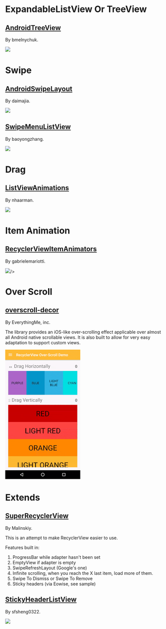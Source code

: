 # ExpandableListView Or TreeView

## [AndroidTreeView](https://github.com/bmelnychuk/AndroidTreeView)

By bmelnychuk.

<img src="https://camo.githubusercontent.com/e600e1392139be2db0f466f30c63ecd84af39080/68747470733a2f2f6c68352e67677068742e636f6d2f55743642795f69556e6b4e667a49626150427363386842655165466a5f3255584a685f3174667744646c544171476b6869523732415f417751304c304748334f4661673d683930302d7277" width="240"/>

# Swipe

## [AndroidSwipeLayout](https://github.com/daimajia/AndroidSwipeLayout)

By daimajia.

<img src="https://camo.githubusercontent.com/878e29e5defd2c64db4a5ec93119e133cab00807/687474703a2f2f7777322e73696e61696d672e636e2f6d773639302f36313064633033346a7731656a6f706c6170777471673230386e3065373464782e676966" width="240"/>

## [SwipeMenuListView](https://github.com/baoyongzhang/SwipeMenuListView)

By baoyongzhang.

<img src="https://raw.githubusercontent.com/baoyongzhang/SwipeMenuListView/master/demo.gif" width="240"/>

# Drag

## [ListViewAnimations](https://github.com/nhaarman/ListViewAnimations)

By nhaarman.

<img src="https://raw.githubusercontent.com/nhaarman/ListViewAnimations/gh-pages/images/dynamiclistview.gif" width="240"/>

# Item Animation

## [RecyclerViewItemAnimators](https://github.com/gabrielemariotti/RecyclerViewItemAnimators)

By gabrielemariotti.

<img src="https://github.com/gabrielemariotti/RecyclerViewItemAnimators/raw/master/demo.gif" width="240"/>/>

# Over Scroll

## [overscroll-decor](https://github.com/EverythingMe/overscroll-decor)

By EverythingMe, inc.

The library provides an iOS-like over-scrolling effect applicable over almost all Android native scrollable views. It is also built to allow for very easy adaptation to support custom views.

<img src="https://github.com/EverythingMe/overscroll-decor/raw/master/recyclerview_demo.gif" width="240"/>

# Extends

## [SuperRecyclerView](https://github.com/Malinskiy/SuperRecyclerView)

By Malinskiy.

This is an attempt to make RecyclerView easier to use.

Features built in:

  1. ProgressBar while adapter hasn't been set
  2. EmptyView if adapter is empty
  3. SwipeRefreshLayout (Google's one)
  4. Infinite scrolling, when you reach the X last item, load more of them.
  5. Swipe To Dismiss or Swipe To Remove
  6. Sticky headers (via Eowise, see sample)
  
## [StickyHeaderListView](https://github.com/sfsheng0322/StickyHeaderListView)

By sfsheng0322.

<img src="https://github.com/sfsheng0322/StickyHeaderListView/raw/master/screenshots/stickyheader.gif" width="240"/>
